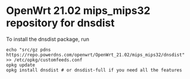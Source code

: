 OpenWrt 21.02 mips_mips32 repository for dnsdist
========

To install the dnsdist package, run

```
echo "src/gz pdns https://repo.powerdns.com/openwrt/OpenWrt_21.02/mips_mips32/dnsdist" >> /etc/opkg/customfeeds.conf
opkg update
opkg install dnsdist # or dnsdist-full if you need all the features
```
